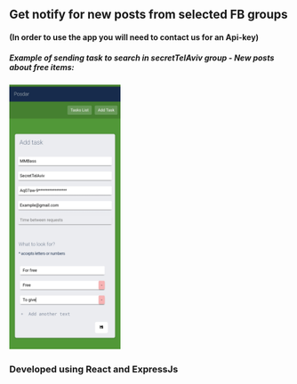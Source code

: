 ## Get notify for new posts from selected FB groups

#### (In order to use the app you will need to contact us for an Api-key)

##### _Example of sending task to search in secretTelAviv group - New posts about free items:_
<img src="https://github.com/MMBass/Posdar/blob/master/data/Screenshot_20240106_212849_Chrome.jpg" alt="Screenshot1" width=200 />

### Developed using React and ExpressJs
